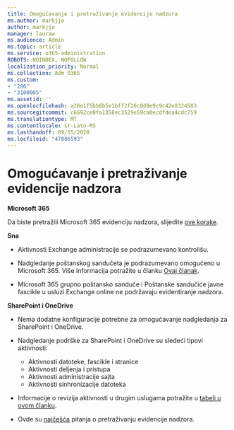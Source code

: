 ```yaml
---
title: Omogućavanje i pretraživanje evidencije nadzora
ms.author: markjjo
author: markjjo
manager: lauraw
ms.audience: Admin
ms.topic: article
ms.service: o365-administration
ROBOTS: NOINDEX, NOFOLLOW
localization_priority: Normal
ms.collection: Adm_O365
ms.custom:
- "286"
- "3100005"
ms.assetid: ''
ms.openlocfilehash: a28e1f5bb8b5e1bff2f26c0d9e9c9c42e8324583
ms.sourcegitcommit: c6692ce0fa1358ec3529e59ca0ecdfdea4cdc759
ms.translationtype: MT
ms.contentlocale: sr-Latn-RS
ms.lasthandoff: 09/15/2020
ms.locfileid: "47806593"
---
```

# <a name="enable-and-search-the-audit-log"></a>Omogućavanje i pretraživanje evidencije nadzora

**Microsoft 365**

Da biste pretražili Microsoft 365 evidenciju nadzora, slijedite [ove korake](https://docs.microsoft.com/microsoft-365/compliance/search-the-audit-log-in-security-and-compliance#search-the-audit-log).

**Sna**

- Aktivnosti Exchange administracije se podrazumevano kontrolišu.

- Nadgledanje poštanskog sandučeta je podrazumevano omogućeno u Microsoft 365. Više informacija potražite u članku  [Ovaj članak](https://docs.microsoft.com/microsoft-365/compliance/enable-mailbox-auditing).

- Microsoft 365 grupno poštansko sanduče i Poštanske sandučiće javne fascikle u usluzi Exchange online ne podržavaju evidentiranje nadzora.

**SharePoint i OneDrive**

- Nema dodatne konfiguracije potrebne za omogućavanje nadgledanja za SharePoint i OneDrive.

- Nadgledanje podrške za SharePoint i OneDrive su sledeći tipovi aktivnosti:

    - Aktivnosti datoteke, fascikle i stranice
    - Aktivnosti deljenja i pristupa
    - Aktivnosti administracije sajta
    - Aktivnosti sinhronizacije datoteka

- Informacije o revizija aktivnosti u drugim uslugama potražite u  [tabeli u ovom članku](https://docs.microsoft.com/microsoft-365/compliance/search-the-audit-log-in-security-and-compliance#audited-activities).

- Ovde su [najčešća](https://docs.microsoft.com/microsoft-365/compliance/search-the-audit-log-in-security-and-compliance#frequently-asked-questions) pitanja o pretraživanju evidencije nadzora.
